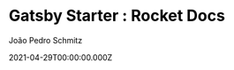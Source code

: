 ---
title: 'Gatsby Starter : Rocket Docs'
github: https://github.com/jpedroschmitz/gatsby-starter-rocketdocs
demo: https://rocketdocs.netlify.app/
license: MIT
author: João Pedro Schmitz
author_link: ''
author_twitter: jpedroschmitz
author_github: jpedroschmitz
date: 2021-04-29T00:00:00.000Z
ssg:
  - Gatsby
cms:
css:
archetype:
  - Documentation
services: null
hosting:
  - Netlify
  - Vercel
description: >-
  The documentation starter you were looking for.Out of the box Gatsby Starter
  for creating documentation websites easily and quickly. With support for MDX,
  code highlight, Analytics, SEO and more.
stale: false
disabled: false
disabled_reason: null
draft: false
---